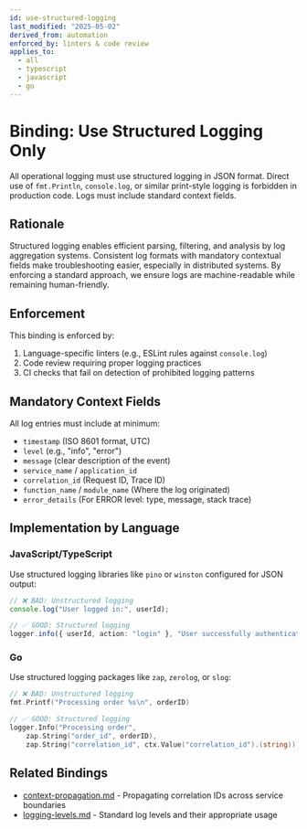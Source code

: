 ```yaml
---
id: use-structured-logging
last_modified: "2025-05-02"
derived_from: automation
enforced_by: linters & code review
applies_to:
  - all
  - typescript
  - javascript
  - go
---
```


# Binding: Use Structured Logging Only

All operational logging must use structured logging in JSON format. Direct use of `fmt.Println`, `console.log`, or similar print-style logging is forbidden in production code. Logs must include standard context fields.

## Rationale

Structured logging enables efficient parsing, filtering, and analysis by log aggregation systems. Consistent log formats with mandatory contextual fields make troubleshooting easier, especially in distributed systems. By enforcing a standard approach, we ensure logs are machine-readable while remaining human-friendly.

## Enforcement

This binding is enforced by:

1. Language-specific linters (e.g., ESLint rules against `console.log`)
2. Code review requiring proper logging practices
3. CI checks that fail on detection of prohibited logging patterns

## Mandatory Context Fields

All log entries must include at minimum:

- `timestamp` (ISO 8601 format, UTC)
- `level` (e.g., "info", "error")
- `message` (clear description of the event)
- `service_name` / `application_id`
- `correlation_id` (Request ID, Trace ID)
- `function_name` / `module_name` (Where the log originated)
- `error_details` (For ERROR level: type, message, stack trace)

## Implementation by Language

### JavaScript/TypeScript

Use structured logging libraries like `pino` or `winston` configured for JSON output:

```typescript
// ❌ BAD: Unstructured logging
console.log("User logged in:", userId);

// ✅ GOOD: Structured logging
logger.info({ userId, action: "login" }, "User successfully authenticated");
```

### Go

Use structured logging packages like `zap`, `zerolog`, or `slog`:

```go
// ❌ BAD: Unstructured logging
fmt.Printf("Processing order %s\n", orderID)

// ✅ GOOD: Structured logging
logger.Info("Processing order", 
    zap.String("order_id", orderID),
    zap.String("correlation_id", ctx.Value("correlation_id").(string)))
```

## Related Bindings

- [context-propagation.md](./context-propagation.md) - Propagating correlation IDs across service boundaries
- [logging-levels.md](./logging-levels.md) - Standard log levels and their appropriate usage